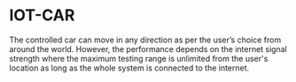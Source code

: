 # IOT-CAR
The controlled car can move in any direction as per the user’s choice from around the world. However, the performance depends on the internet signal strength where the maximum testing range is unlimited from the user's location as long as the whole system is connected to the internet.
